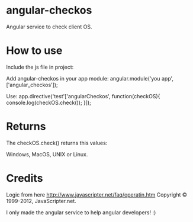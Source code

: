 angular-checkos
===============

Angular service to check client OS.

How to use
===============

Include the js file in project:
<script type="text/javascript" src="path/to/angular-checkos-min.js"></script>

Add angular-checkos in your app module:
angular.module('you app', ['angular_checkos']);

Use:
app.directive('test'['angularCheckos', function(checkOS){
	console.log(checkOS.check());
}]);

Returns
===============

The checkOS.check() returns this values:

Windows, MacOS, UNIX or Linux.

Credits
===============

Logic from here http://www.javascripter.net/faq/operatin.htm
Copyright © 1999-2012, JavaScripter.net.

I only made the angular service to help angular developers! :)